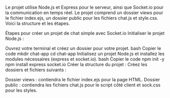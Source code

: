 Le projet utilise Node.js et Express pour le serveur, ainsi que Socket.io pour la communication en temps réel. Le projet comprend un dossier views pour le fichier index.ejs, un dossier public pour les fichiers chat.js et style.css. Voici la structure et les étapes.

Étapes pour créer un projet de chat simple avec Socket.io
Initialiser le projet Node.js :

Ouvrez votre terminal et créez un dossier pour votre projet.
bash
Copier le code
mkdir chat-app
cd chat-app
Initialisez un projet Node.js et installez les modules nécessaires (express et socket.io).
bash
Copier le code
npm init -y
npm install express socket.io
Créer la structure du projet : Créez les dossiers et fichiers suivants :

Dossier views : contiendra le fichier index.ejs pour la page HTML.
Dossier public : contiendra les fichiers chat.js pour le script côté client et sock.css pour les styles.
